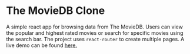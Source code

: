 # The MovieDB Clone

A simple react app for browsing data from The MovieDB.
Users can view the popular and highest rated movies or search for specific movies using the search bar.
The project uses `react-router` to create multiple pages.
A live demo can be found [here.](https://ebrann-movie.herokuapp.com/)